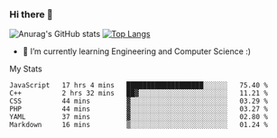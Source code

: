 ### Hi there 👋

![Anurag's GitHub stats](https://github-readme-stats.vercel.app/api?username=MatteoIorio11&show_icons=true&theme=dark) 
[![Top Langs](https://github-readme-stats.vercel.app/api/top-langs/?username=MatteoIorio11&theme=dark)](https://github.com/MatteoIorio11/github-readme-stats)

- 🌱 I’m currently learning Engineering and Computer Science :)

<!--
**MatteoIorio11/MatteoIorio11** is a ✨ _special_ ✨ repository because its `README.md` (this file) appears on your GitHub profile.

Here are some ideas to get you started:

- 🔭 I’m currently working on ...
- 🌱 I’m currently learning ...
- 👯 I’m looking to collaborate on ...
- 🤔 I’m looking for help with ...
- 💬 Ask me about ...
- 📫 How to reach me: ...
- 😄 Pronouns: ...
- ⚡ Fun fact: ...
-->
My Stats
<!--START_SECTION:waka-->

```text
JavaScript   17 hrs 4 mins   ███████████████████░░░░░░   75.40 %
C++          2 hrs 32 mins   ██▓░░░░░░░░░░░░░░░░░░░░░░   11.21 %
CSS          44 mins         ▓░░░░░░░░░░░░░░░░░░░░░░░░   03.29 %
PHP          44 mins         ▓░░░░░░░░░░░░░░░░░░░░░░░░   03.27 %
YAML         37 mins         ▓░░░░░░░░░░░░░░░░░░░░░░░░   02.80 %
Markdown     16 mins         ▒░░░░░░░░░░░░░░░░░░░░░░░░   01.24 %
```

<!--END_SECTION:waka-->
